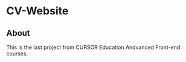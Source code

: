 # CV-Website



## About

This is the last project from CURSOR Education Andvanced Front-end courses.
